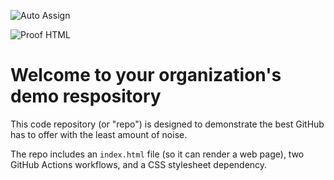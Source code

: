 ![Auto Assign](https://github.com/Hack-0-0-Soft/demo-repository/actions/workflows/auto-assign.yml/badge.svg)

![Proof HTML](https://github.com/Hack-0-0-Soft/demo-repository/actions/workflows/proof-html.yml/badge.svg)

# Welcome to your organization's demo respository
This code repository (or "repo") is designed to demonstrate the best GitHub has to offer with the least amount of noise.

The repo includes an `index.html` file (so it can render a web page), two GitHub Actions workflows, and a CSS stylesheet dependency.
